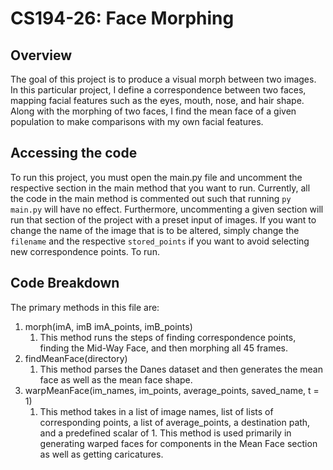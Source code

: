# CS194-26: Face Morphing
## Overview
The goal of this project is to produce a visual morph between two images. In this particular project, I define a correspondence between two faces, mapping facial features such as the eyes, mouth, nose, and hair shape. Along with the morphing of two faces, I find the mean face of a given population to make comparisons with my own facial features.
## Accessing the code
To run this project, you must open the main.py file and uncomment the respective section in the main method that you want to run. Currently, all the code in the main method is commented out such that running `py main.py` will have no effect. Furthermore, uncommenting a given section will run that section of the project with a preset input of images. If you want to change the name of the image that is to be altered, simply change the `filename` and the respective `stored_points` if you want to avoid selecting new correspondence points. To run.
## Code Breakdown
The primary methods in this file are:
1. morph(imA, imB imA_points, imB_points)
    1. This method runs the steps of finding correspondence points, finding the Mid-Way Face, and then morphing all 45 frames.
2. findMeanFace(directory)
    1. This method parses the Danes dataset and then generates the mean face as well as the mean face shape.
3. warpMeanFace(im_names, im_points, average_points, saved_name, t = 1)
    1. This method takes in a list of image names, list of lists of corresponding points, a list of average_points, a destination path, and a predefined scalar of 1. This method is used primarily in generating warped faces for components in the Mean Face section as well as getting caricatures.
